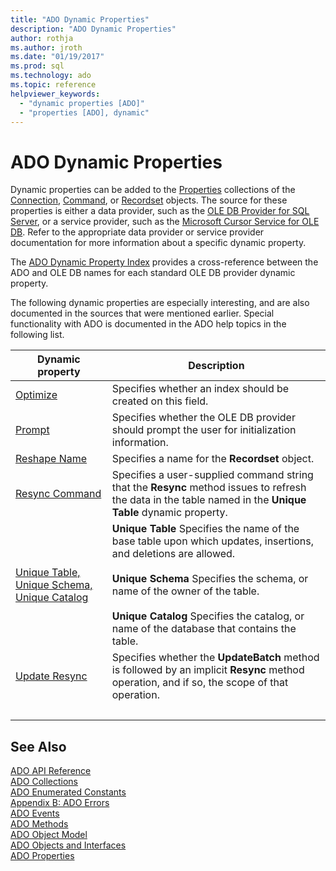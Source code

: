 ```yaml
---
title: "ADO Dynamic Properties"
description: "ADO Dynamic Properties"
author: rothja
ms.author: jroth
ms.date: "01/19/2017"
ms.prod: sql
ms.technology: ado
ms.topic: reference
helpviewer_keywords:
  - "dynamic properties [ADO]"
  - "properties [ADO], dynamic"
---
```

# ADO Dynamic Properties
Dynamic properties can be added to the [Properties](./properties-collection-ado.md) collections of the [Connection](./connection-object-ado.md), [Command](./command-object-ado.md), or [Recordset](./recordset-object-ado.md) objects. The source for these properties is either a data provider, such as the [OLE DB Provider for SQL Server](../../guide/appendixes/microsoft-ole-db-provider-for-sql-server.md), or a service provider, such as the [Microsoft Cursor Service for OLE DB](../../guide/appendixes/microsoft-cursor-service-for-ole-db-ado-service-component.md). Refer to the appropriate data provider or service provider documentation for more information about a specific dynamic property.  
  
 The [ADO Dynamic Property Index](./ado-dynamic-property-index.md) provides a cross-reference between the ADO and OLE DB names for each standard OLE DB provider dynamic property.  
  
 The following dynamic properties are especially interesting, and are also documented in the sources that were mentioned earlier. Special functionality with ADO is documented in the ADO help topics in the following list.  
  
|Dynamic property|Description|  
|-|-|  
|[Optimize](./optimize-property-dynamic-ado.md)|Specifies whether an index should be created on this field.|  
|[Prompt](./prompt-property-dynamic-ado.md)|Specifies whether the OLE DB provider should prompt the user for initialization information.|  
|[Reshape Name](./reshape-name-property-dynamic-ado.md)|Specifies a name for the **Recordset** object.|  
|[Resync Command](./resync-command-property-dynamic-ado.md)|Specifies a user-supplied command string that the **Resync** method issues to refresh the data in the table named in the **Unique Table** dynamic property.|  
|[Unique Table, Unique Schema, Unique Catalog](./unique-table-unique-schema-unique-catalog-properties-dynamic-ado.md)|**Unique Table** Specifies the name of the base table upon which updates, insertions, and deletions are allowed.<br /><br /> **Unique Schema** Specifies the schema, or name of the owner of the table.<br /><br /> **Unique Catalog** Specifies the catalog, or name of the database that contains the table.|  
|[Update Resync](./update-resync-property-dynamic-ado.md)|Specifies whether the **UpdateBatch** method is followed by an implicit **Resync** method operation, and if so, the scope of that operation.|
| &nbsp; | &nbsp; |

## See Also  
 [ADO API Reference](./ado-api-reference.md)   
 [ADO Collections](./ado-collections.md)   
 [ADO Enumerated Constants](./ado-enumerated-constants.md)   
 [Appendix B: ADO Errors](../../guide/appendixes/appendix-b-ado-errors.md)   
 [ADO Events](./ado-events.md)   
 [ADO Methods](./ado-methods.md)   
 [ADO Object Model](./ado-object-model.md)   
 [ADO Objects and Interfaces](./ado-objects-and-interfaces.md)   
 [ADO Properties](./ado-properties.md)